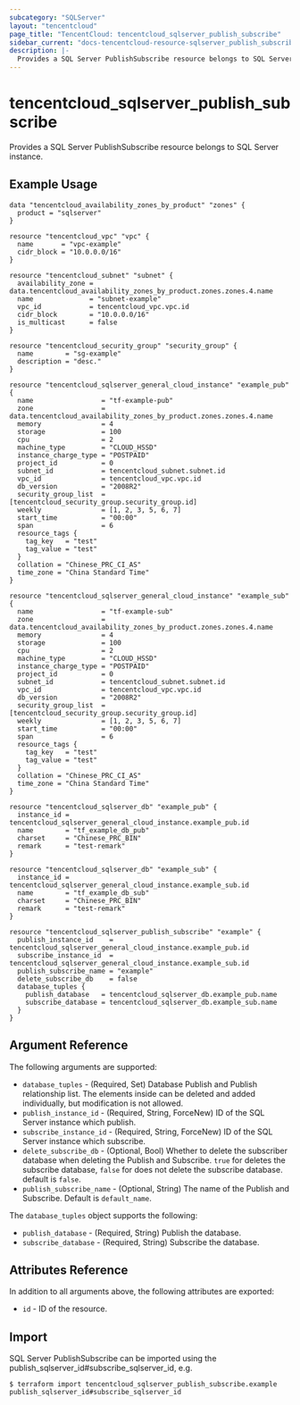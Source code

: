 ```yaml
---
subcategory: "SQLServer"
layout: "tencentcloud"
page_title: "TencentCloud: tencentcloud_sqlserver_publish_subscribe"
sidebar_current: "docs-tencentcloud-resource-sqlserver_publish_subscribe"
description: |-
  Provides a SQL Server PublishSubscribe resource belongs to SQL Server instance.
---
```


# tencentcloud_sqlserver_publish_subscribe

Provides a SQL Server PublishSubscribe resource belongs to SQL Server instance.

## Example Usage

```hcl
data "tencentcloud_availability_zones_by_product" "zones" {
  product = "sqlserver"
}

resource "tencentcloud_vpc" "vpc" {
  name       = "vpc-example"
  cidr_block = "10.0.0.0/16"
}

resource "tencentcloud_subnet" "subnet" {
  availability_zone = data.tencentcloud_availability_zones_by_product.zones.zones.4.name
  name              = "subnet-example"
  vpc_id            = tencentcloud_vpc.vpc.id
  cidr_block        = "10.0.0.0/16"
  is_multicast      = false
}

resource "tencentcloud_security_group" "security_group" {
  name        = "sg-example"
  description = "desc."
}

resource "tencentcloud_sqlserver_general_cloud_instance" "example_pub" {
  name                 = "tf-example-pub"
  zone                 = data.tencentcloud_availability_zones_by_product.zones.zones.4.name
  memory               = 4
  storage              = 100
  cpu                  = 2
  machine_type         = "CLOUD_HSSD"
  instance_charge_type = "POSTPAID"
  project_id           = 0
  subnet_id            = tencentcloud_subnet.subnet.id
  vpc_id               = tencentcloud_vpc.vpc.id
  db_version           = "2008R2"
  security_group_list  = [tencentcloud_security_group.security_group.id]
  weekly               = [1, 2, 3, 5, 6, 7]
  start_time           = "00:00"
  span                 = 6
  resource_tags {
    tag_key   = "test"
    tag_value = "test"
  }
  collation = "Chinese_PRC_CI_AS"
  time_zone = "China Standard Time"
}

resource "tencentcloud_sqlserver_general_cloud_instance" "example_sub" {
  name                 = "tf-example-sub"
  zone                 = data.tencentcloud_availability_zones_by_product.zones.zones.4.name
  memory               = 4
  storage              = 100
  cpu                  = 2
  machine_type         = "CLOUD_HSSD"
  instance_charge_type = "POSTPAID"
  project_id           = 0
  subnet_id            = tencentcloud_subnet.subnet.id
  vpc_id               = tencentcloud_vpc.vpc.id
  db_version           = "2008R2"
  security_group_list  = [tencentcloud_security_group.security_group.id]
  weekly               = [1, 2, 3, 5, 6, 7]
  start_time           = "00:00"
  span                 = 6
  resource_tags {
    tag_key   = "test"
    tag_value = "test"
  }
  collation = "Chinese_PRC_CI_AS"
  time_zone = "China Standard Time"
}

resource "tencentcloud_sqlserver_db" "example_pub" {
  instance_id = tencentcloud_sqlserver_general_cloud_instance.example_pub.id
  name        = "tf_example_db_pub"
  charset     = "Chinese_PRC_BIN"
  remark      = "test-remark"
}

resource "tencentcloud_sqlserver_db" "example_sub" {
  instance_id = tencentcloud_sqlserver_general_cloud_instance.example_sub.id
  name        = "tf_example_db_sub"
  charset     = "Chinese_PRC_BIN"
  remark      = "test-remark"
}

resource "tencentcloud_sqlserver_publish_subscribe" "example" {
  publish_instance_id    = tencentcloud_sqlserver_general_cloud_instance.example_pub.id
  subscribe_instance_id  = tencentcloud_sqlserver_general_cloud_instance.example_sub.id
  publish_subscribe_name = "example"
  delete_subscribe_db    = false
  database_tuples {
    publish_database   = tencentcloud_sqlserver_db.example_pub.name
    subscribe_database = tencentcloud_sqlserver_db.example_sub.name
  }
}
```

## Argument Reference

The following arguments are supported:

* `database_tuples` - (Required, Set) Database Publish and Publish relationship list. The elements inside can be deleted and added individually, but modification is not allowed.
* `publish_instance_id` - (Required, String, ForceNew) ID of the SQL Server instance which publish.
* `subscribe_instance_id` - (Required, String, ForceNew) ID of the SQL Server instance which subscribe.
* `delete_subscribe_db` - (Optional, Bool) Whether to delete the subscriber database when deleting the Publish and Subscribe. `true` for deletes the subscribe database, `false` for does not delete the subscribe database. default is `false`.
* `publish_subscribe_name` - (Optional, String) The name of the Publish and Subscribe. Default is `default_name`.

The `database_tuples` object supports the following:

* `publish_database` - (Required, String) Publish the database.
* `subscribe_database` - (Required, String) Subscribe the database.

## Attributes Reference

In addition to all arguments above, the following attributes are exported:

* `id` - ID of the resource.




## Import

SQL Server PublishSubscribe can be imported using the publish_sqlserver_id#subscribe_sqlserver_id, e.g.

```
$ terraform import tencentcloud_sqlserver_publish_subscribe.example publish_sqlserver_id#subscribe_sqlserver_id
```

